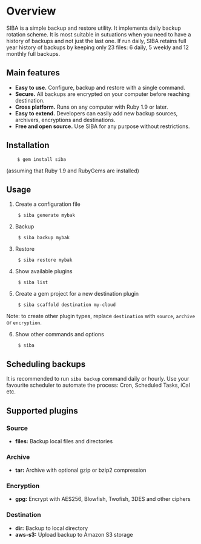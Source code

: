 # Overview


SIBA is a simple backup and restore utility. It implements daily backup rotation scheme. It is most suitable in sutuations when you need to have a history of backups and not just the last one. If run daily, SIBA retains full year history of backups by keeping only 23 files: 6 daily, 5 weekly and 12 monthly full backups.

## Main features

* **Easy to use.** Configure, backup and restore with a single command.
* **Secure.** All backups are encrypted on your computer before reaching destination.
* **Cross platform.** Runs on any computer with Ruby 1.9 or later.
* **Easy to extend.** Developers can easily add new backup sources, archivers, encryptions and destinations.
* **Free and open source.** Use SIBA for any purpose without restrictions.

## Installation

        $ gem install siba

(assuming that Ruby 1.9 and RubyGems are installed)

## Usage

1. Create a configuration file

        $ siba generate mybak

2. Backup

        $ siba backup mybak

3. Restore

        $ siba restore mybak

4. Show available plugins

        $ siba list

5. Create a gem project for a new destination plugin 

        $ siba scaffold destination my-cloud

Note: to create other plugin types, replace `destination` with `source`, `archive` or `encryption`.

6. Show other commands and options

        $ siba

## Scheduling backups

It is recommended to run `siba backup` command daily or hourly. Use your favourite scheduler to automate the process: Cron, Scheduled Tasks, iCal etc.

## Supported plugins

### Source

* **files:** Backup local files and directories

### Archive
  
* **tar:** Archive with optional gzip or bzip2 compression

### Encryption
  
* **gpg:** Encrypt with AES256, Blowfish, Twofish, 3DES and other ciphers

### Destination
  
* **dir:** Backup to local directory
* **aws-s3:** Upload backup to Amazon S3 storage
